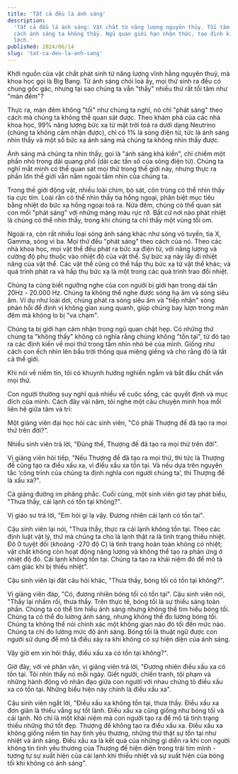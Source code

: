 ```yaml
---
title: 'Tất cả đều là ánh sáng'
description:
  'Tất cả đều là ánh sáng: Vật chất từ năng lượng nguyên thủy. Tối tăm chỉ là
  cách ánh sáng ta không thấy. Ngũ quan giới hạn nhận thức, tạo định kiến sai
  lệch.'
published: 2024/06/14
slug: 'tat-ca-deu-la-anh-sang'
---
```


Khởi nguồn của vật chất phát sinh từ năng lượng vĩnh hằng nguyên thuỷ, mà khoa
học gọi là Big Bang. Từ ánh sáng chói loà ấy, mọi thứ sinh ra đều có chung gốc
gác, nhưng tại sao chúng ta vẫn "thấy" nhiều thứ rất tối tăm như "màn đêm"?

Thực ra, màn đêm không "tối" như chúng ta nghĩ, nó chỉ "phát sáng" theo cách mà
chúng ta không thể quan sát được. Theo khám phá của các nhà khoa học, 99% năng
lượng bức xạ từ mặt trời toả ra dưới dạng Neutrino (chúng ta không cảm nhận
được), chỉ có 1% là sóng điện từ, tức là ánh sáng nhìn thấy và một số bức xạ ánh
sáng mà chúng ta không nhìn thấy được.

Ánh sáng mà chúng ta nhìn thấy, gọi là "ánh sáng khả kiến", chỉ chiếm một phần
nhỏ trong dải quang phổ (dải các tần số của sóng điện từ). Chúng ta nghĩ mắt
mình có thể quan sát mọi thứ trong thế giới này, nhưng thực ra phần lớn thế giới
vẫn nằm ngoài tầm nhìn của chúng ta.

Trong thế giới động vật, nhiều loài chim, bò sát, côn trùng có thể nhìn thấy tia
cực tím. Loài rắn có thể nhìn thấy tia hồng ngoại, phân biệt mục tiêu bằng nhiệt
do bức xạ hồng ngoại toả ra. Nửa đêm, chúng có thể quan sát con mồi "phát sáng"
với những mảng màu rực rỡ. Bất cứ nơi nào phát nhiệt là chúng có thể nhìn thấy,
trong khi chúng ta chỉ thấy một vùng tối om.

Ngoài ra, còn rất nhiều loại sóng ánh sáng khác như sóng vô tuyến, tia X, Gamma,
sóng vi ba. Mọi thứ đều "phát sáng" theo cách của nó. Theo các nhà khoa học, mọi
vật thể đều phát ra bức xạ điện từ, với năng lượng và cường độ phụ thuộc vào
nhiệt độ của vật thể. Sự bức xạ này lấy đi nhiệt năng của vật thể. Các vật thể
cũng có thể hấp thụ bức xạ từ vật thể khác; và quá trình phát ra và hấp thụ bức
xạ là một trong các quá trình trao đổi nhiệt.

Chúng ta cũng biết ngưỡng nghe của con người bị giới hạn trong dải tần 20Hz -
20.000 Hz. Chúng ta không thể nghe được sóng hạ âm và sóng siêu âm. Ví dụ như
loài dơi, chúng phát ra sóng siêu âm và "tiếp nhận" sóng phản hồi để định vị
không gian xung quanh, giúp chúng bay lượn trong màn đêm mà không lo bị "va
chạm".

Chúng ta bị giới hạn cảm nhận trong ngũ quan chật hẹp. Có những thứ chúng ta
"không thấy" không có nghĩa rằng chúng không "tồn tại", từ đó tạo ra các định
kiến về mọi thứ trong tầm nhìn nhỏ bé của mình. Giống như cách con ếch nhìn lên
bầu trời thông qua miệng giếng và cho rằng đó là tất cả thế giới.

Khi nói về niềm tin, tôi có khuynh hướng nghiền ngẫm và bắt đầu chất vấn mọi
thứ.

Con người thường suy nghĩ quá nhiều về cuộc sống, các quyết định và mục đích của
mình. Cách đây vài năm, tôi nghe một câu chuyện minh họa mối liên hệ giữa tâm và
trí:

Một giảng viên đại học hỏi các sinh viên, "Có phải Thượng đế đã tạo ra mọi thứ
trên đời?".

Nhiều sinh viên trả lời, "Đúng thế, Thượng đế đã tạo ra mọi thứ trên đời".

Vị giảng viên hỏi tiếp, "Nếu Thượng đế đã tạo ra mọi thứ, thì tức là Thượng đế
cũng tạo ra điều xấu xa, vì điều xấu xa tồn tại. Và nếu dựa trên nguyên tắc
‘công trình của chúng ta định nghĩa con người chúng ta’, thì Thượng đế là xấu
xa?".

Cả giảng đường im phăng phắc. Cuối cùng, một sinh viên giơ tay phát biểu, "Thưa
thầy, cái lạnh có tồn tại không?".

Vị giáo sư trả lời, "Em hỏi gì lạ vậy. Đương nhiên cái lạnh có tồn tại".

Cậu sinh viên lại nói, "Thưa thầy, thực ra cái lạnh không tồn tại. Theo các định
luật vật lý, thứ mà chúng ta cho là lạnh thật ra là tình trạng thiếu nhiệt. Độ 0
tuyệt đối (khoảng -270 độ C) là tình trạng hoàn toàn không có nhiệt; vật chất
không còn hoạt động năng lượng và không thể tạo ra phản ứng ở nhiệt độ đó. Cái
lạnh không tồn tại. Chúng ta tạo ra khái niệm đó để mô tả cảm giác khi bị thiếu
nhiệt".

Cậu sinh viên lại đặt câu hỏi khác, "Thưa thầy, bóng tối có tồn tại không?".

Vị giảng viên đáp, "Có, đương nhiên bóng tối có tồn tại". Cậu sinh viên nói,
"Thầy lại nhầm rồi, thưa thầy. Trên thực tế, bóng tối là sự thiếu sáng toàn
phần. Chúng ta có thể tìm hiểu ánh sáng nhưng không thể tìm hiểu bóng tối. Chúng
ta có thể đo lường ánh sáng, nhưng không thể đo lường bóng tối. Chúng ta không
thể nói chính xác một không gian nào đó tối đến mức nào. Chúng ta chỉ đo lường
mức độ ánh sáng. Bóng tối là thuật ngữ được con người sử dụng để mô tả điều xảy
ra khi không có sự hiện diện của ánh sáng.

Vậy giờ em xin hỏi thầy, điều xấu xa có tồn tại không?".

Giờ đây, với vẻ phân vân, vị giảng viên trả lời, "Đương nhiên điều xấu xa có tồn
tại. Tôi nhìn thấy nó mỗi ngày. Giết người, chiến tranh, tội phạm và những hành
động vô nhân đạo giữa con người với nhau chứng tỏ điều xấu xa có tồn tại. Những
biểu hiện này chính là điều xấu xa".

Cậu sinh viên ngắt lời, "Điều xấu xa không tồn tại, thưa thầy. Điều xấu xa đơn
giản là thiếu vắng sự tốt lành. Điều xấu xa cũng giống như bóng tối và cái lạnh.
Nó chỉ là một khái niệm mà con người tạo ra để mô tả tình trạng thiếu những thứ
tốt đẹp. Thượng đế không tạo ra điều xấu xa. Điều xấu xa không giống niềm tin
hay tình yêu thương, những thứ thật sự tồn tại như nhiệt và ánh sáng. Điều xấu
xa là kết quả của những gì diễn ra khi con người không tin tình yêu thương của
Thượng đế hiện diện trong trái tim mình - tương tự sự xuất hiện của cái lạnh khi
thiếu nhiệt và sự xuất hiện của bóng tối khi không có ánh sáng".
